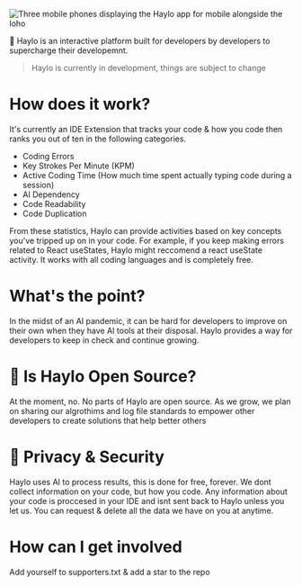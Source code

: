 ![Three mobile phones displaying the Haylo app for mobile alongside the loho](https://i.ibb.co/Q8mDBHf/Frame-2-3.png)

🚀 Haylo is an interactive platform built for developers by developers to supercharge their developemnt.
> Haylo is currently in development, things are subject to change

# How does it work?
It's currently an IDE Extension that tracks your code & how you code then ranks you out of ten in the following categories.

- Coding Errors
- Key Strokes Per Minute (KPM)
- Active Coding Time (How much time spent actually typing code during a session)
- AI Dependency
- Code Readability
- Code Duplication

From these statistics, Haylo can provide activities based on key concepts you've tripped up on in your code. For example, if you keep making errors related to React useStates, Haylo might reccomend a react useState activity. It works with all coding languages and is completely free.

# What's the point?
In the midst of an AI pandemic, it can be hard for developers to improve on their own when they have AI tools at their disposal. Haylo provides a way for developers to keep in check and continue growing.

# 🤔 Is Haylo Open Source?
At the moment, no. No parts of Haylo are open source. As we grow, we plan on sharing our algrothims and log file standards to empower other developers to create solutions that help better others

# 🔐 Privacy & Security
Haylo uses AI to process results, this is done for free, forever. We dont collect information on your code, but how you code. Any information about your code is proccesed in your IDE and isnt sent back to Haylo unless you let us. You can request & delete all the data we have on you at anytime.

# How can I get involved
Add yourself to supporters.txt & add a star to the repo
